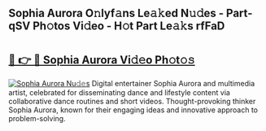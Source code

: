 ## Sophia Aurora O𝚗lyf𝚊ns Le𝚊𝚔ed N𝚞𝚍es - Part-qSV Ph𝚘tos Vi𝚍eo - H𝚘t Part Le𝚊𝚔s rfFaD

# <h2><a href="http://hf2zmqc.feru.top/?c=Sophia+Aurora">🔗 👉 🔴 Sophia Aurora Vi𝚍𝚎o Ph𝚘t𝚘𝚜</a></h2>

[![Sophia Aurora Nu𝚍𝚎s](https://i.imgur.com/0TWrTi3.gif)](http://hf2zmqc.feru.top/?c=Sophia+Aurora)
Digital entertainer Sophia Aurora and multimedia artist, celebrated for disseminating dance and lifestyle content via collaborative dance routines and short videos. Thought-provoking thinker Sophia Aurora, known for their engaging ideas and innovative approach to problem-solving. 
